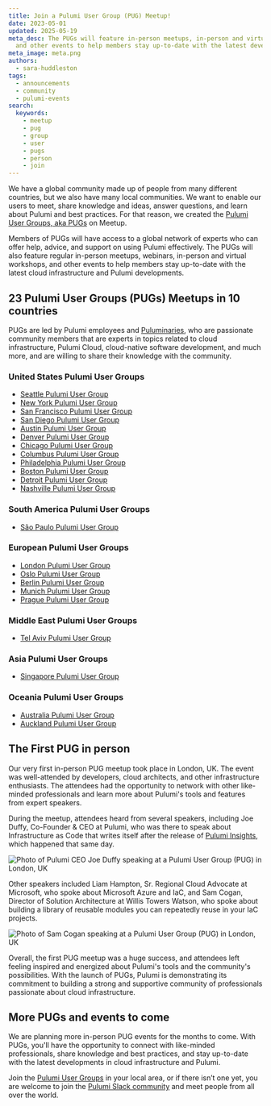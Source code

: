 ```yaml
---
title: Join a Pulumi User Group (PUG) Meetup!
date: 2023-05-01
updated: 2025-05-19
meta_desc: The PUGs will feature in-person meetups, in-person and virtual workshops,
  and other events to help members stay up-to-date with the latest developments.
meta_image: meta.png
authors:
  - sara-huddleston
tags:
  - announcements
  - community
  - pulumi-events
search:
  keywords:
    - meetup
    - pug
    - group
    - user
    - pugs
    - person
    - join
---
```


We have a global community made up of people from many different countries, but we also have many local communities. We want to enable our users to meet, share knowledge and ideas, answer questions, and learn about Pulumi and best practices. For that reason, we created the [Pulumi User Groups, aka PUGs](https://www.meetup.com/pro/pugs) on Meetup.

Members of PUGs will have access to a global network of experts who can offer help, advice, and support on using Pulumi effectively. The PUGs will also feature regular in-person meetups, webinars, in-person and virtual workshops, and other events to help members stay up-to-date with the latest cloud infrastructure and Pulumi developments.

## 23 Pulumi User Groups (PUGs) Meetups in 10 countries

PUGs are led by Pulumi employees and [Puluminaries](/community/puluminaries/), who are passionate community members that are experts in topics related to cloud infrastructure, Pulumi Cloud, cloud-native software development, and much more, and are willing to share their knowledge with the community.

### United States Pulumi User Groups

* [Seattle Pulumi User Group](https://www.meetup.com/pulumi-seattle/)
* [New York Pulumi User Group](https://www.meetup.com/new-york-pulumi-user-group/)
* [San Francisco Pulumi User Group](https://www.meetup.com/san-francisco-pulumi-user-group/)
* [San Diego Pulumi User Group](https://www.meetup.com/san-diego-pulumi-user-group/)
* [Austin Pulumi User Group](https://www.meetup.com/austin-pulumi-user-group/)
* [Denver Pulumi User Group](https://www.meetup.com/denver-pulumi-user-group/)
* [Chicago Pulumi User Group](https://www.meetup.com/chicago-pulumi-user-group/)
* [Columbus Pulumi User Group](https://www.meetup.com/columbus-pulumi-user-group/)
* [Philadelphia Pulumi User Group](https://www.meetup.com/philadelphia-pulumi-user-group/)
* [Boston Pulumi User Group](https://www.meetup.com/boston-pulumi-user-group)
* [Detroit Pulumi User Group](https://www.meetup.com/detroit-pulumi-user-group)
* [Nashville Pulumi User Group](https://www.meetup.com/nashville-pulumi-user-group)

### South America Pulumi User Groups

* [São Paulo Pulumi User Group](https://www.meetup.com/sao-paulo-pulumi-user-group)

### European Pulumi User Groups

* [London Pulumi User Group](https://www.meetup.com/london-pulumi-user-group/)
* [Oslo Pulumi User Group](https://www.meetup.com/oslo-pulumi-user-group/)
* [Berlin Pulumi User Group](https://www.meetup.com/berlin-pulumi-user-group/)
* [Munich Pulumi User Group](https://www.meetup.com/munich-pulumi-user-group/)
* [Prague Pulumi User Group](https://www.meetup.com/prague-pulumi-user-group/)

### Middle East Pulumi User Groups

* [Tel Aviv Pulumi User Group](https://www.meetup.com/tel-aviv-pulumi-user-group/)

### Asia Pulumi User Groups

* [Singapore Pulumi User Group](https://www.meetup.com/singapore-pulumi-user-group/)

### Oceania Pulumi User Groups

* [Australia Pulumi User Group](https://www.meetup.com/australia-pulumi-user-group/)
* [Auckland Pulumi User Group](https://www.meetup.com/auckland-pulumi-user-group/)

## The First PUG in person

Our very first in-person PUG meetup took place in London, UK. The event was well-attended by developers, cloud architects, and other infrastructure enthusiasts. The attendees had the opportunity to network with other like-minded professionals and learn more about Pulumi's tools and features from expert speakers.

During the meetup, attendees heard from several speakers, including Joe Duffy, Co-Founder & CEO at Pulumi, who was there to speak about Infrastructure as Code that writes itself after the release of [Pulumi Insights](/blog/pulumi-insights/), which happened that same day.

![Photo of Pulumi CEO Joe Duffy speaking at a Pulumi User Group (PUG) in London, UK](./pulumi-user-group-pug-london-joe-duffy.png)

Other speakers included Liam Hampton, Sr. Regional Cloud Advocate at Microsoft, who spoke about Microsoft Azure and IaC, and Sam Cogan, Director of Solution Architecture at Willis Towers Watson, who spoke about building a library of reusable modules you can repeatedly reuse in your IaC projects.

![Photo of Sam Cogan speaking at a Pulumi User Group (PUG) in London, UK](./pulumi-user-group-pug-london-sam-cogan.png)

Overall, the first PUG meetup was a huge success, and attendees left feeling inspired and energized about Pulumi's tools and the community's possibilities. With the launch of PUGs, Pulumi is demonstrating its commitment to building a strong and supportive community of professionals passionate about cloud infrastructure.

## More PUGs and events to come

We are planning more in-person PUG events for the months to come. With PUGs, you'll have the opportunity to connect with like-minded professionals, share knowledge and best practices, and stay up-to-date with the latest developments in cloud infrastructure and Pulumi.

Join the [Pulumi User Groups](https://www.meetup.com/pro/pugs) in your local area, or if there isn’t one yet, you are welcome to join the [Pulumi Slack community](https://slack.pulumi.com/) and meet people from all over the world.
